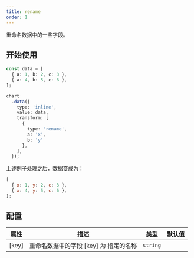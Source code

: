 ```yaml
---
title: rename
order: 1
---
```


重命名数据中的一些字段。

## 开始使用

```ts
const data = [
  { a: 1, b: 2, c: 3 },
  { a: 4, b: 5, c: 6 },
];

chart
  .data({
    type: 'inline',
    value: data,
    transform: [
      {
        type: 'rename',
        a: 'x',
        b: 'y'
      },
    ],
  });
```

上述例子处理之后，数据变成为：

```js
[
  { x: 1, y: 2, c: 3 },
  { x: 4, y: 5, c: 6 },
];
```

## 配置

| 属性 | 描述 | 类型 | 默认值|
| -------------| ----------------------------------------------------------- | -------------------------------| --------------------|
| [key]        | 重命名数据中的字段 [key] 为 指定的名称                           | `string`                       |                     |
